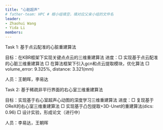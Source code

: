 ```yaml
---
title: "心脏超声"
# father-team: HPC # 根小组填空，填对应父亲小组的文件名
leader:
- Zhaohui Wang
- Yida Li
members:
---
```


Task 1: 基于点云配准的心脏重建算法

目标：在KBR框架下实现关键点点云的三维重建算法
进度：□ 实现基于点云配准的心脏三维重建算法
		 □ 在算法框架下引入gcn和点云提取模块，优化算法
		 □ volume_error: 9.325%, distance: 3.321(mm)

人员：王朝晖，李易达

Task 2: 基于稀疏非平行界面的右心室三维重建算法


目标：实现基于右心室超声心动图的深度学习三维重建算法
进度：□ 复现基于OReX的右心室三维重建算法
		 □ 实现基于凸包提取+3D-Unet的重建算法(dics: 0.96)
		 □ 设计实验，形成论文（进行中）

人员：李易达，王朝晖


